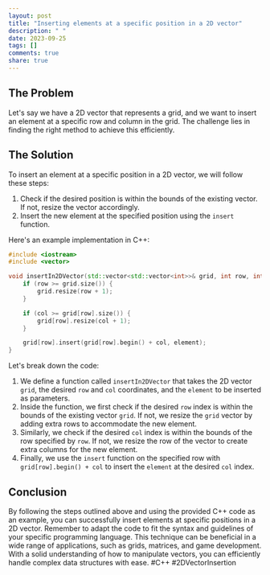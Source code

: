 ```yaml
---
layout: post
title: "Inserting elements at a specific position in a 2D vector"
description: " "
date: 2023-09-25
tags: []
comments: true
share: true
---
```


## The Problem

Let's say we have a 2D vector that represents a grid, and we want to insert an element at a specific row and column in the grid. The challenge lies in finding the right method to achieve this efficiently.

## The Solution

To insert an element at a specific position in a 2D vector, we will follow these steps:

1. Check if the desired position is within the bounds of the existing vector. If not, resize the vector accordingly.
2. Insert the new element at the specified position using the `insert` function.

Here's an example implementation in C++:

```cpp
#include <iostream>
#include <vector>

void insertIn2DVector(std::vector<std::vector<int>>& grid, int row, int col, int element) {
    if (row >= grid.size()) {
        grid.resize(row + 1);
    }

    if (col >= grid[row].size()) {
        grid[row].resize(col + 1);
    }

    grid[row].insert(grid[row].begin() + col, element);
}
```

Let's break down the code:

1. We define a function called `insertIn2DVector` that takes the 2D vector `grid`, the desired `row` and `col` coordinates, and the `element` to be inserted as parameters.
2. Inside the function, we first check if the desired `row` index is within the bounds of the existing vector `grid`. If not, we resize the `grid` vector by adding extra rows to accommodate the new element.
3. Similarly, we check if the desired `col` index is within the bounds of the row specified by `row`. If not, we resize the row of the vector to create extra columns for the new element.
4. Finally, we use the `insert` function on the specified row with `grid[row].begin() + col` to insert the `element` at the desired `col` index.

## Conclusion

By following the steps outlined above and using the provided C++ code as an example, you can successfully insert elements at specific positions in a 2D vector. Remember to adapt the code to fit the syntax and guidelines of your specific programming language. This technique can be beneficial in a wide range of applications, such as grids, matrices, and game development. With a solid understanding of how to manipulate vectors, you can efficiently handle complex data structures with ease. #C++ #2DVectorInsertion